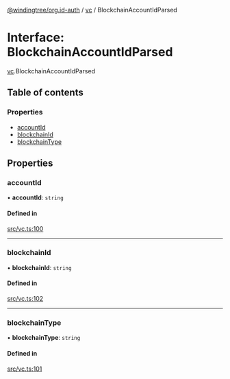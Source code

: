 [@windingtree/org.id-auth](../README.md) / [vc](../modules/vc.md) / BlockchainAccountIdParsed

# Interface: BlockchainAccountIdParsed

[vc](../modules/vc.md).BlockchainAccountIdParsed

## Table of contents

### Properties

- [accountId](vc.blockchainaccountidparsed.md#accountid)
- [blockchainId](vc.blockchainaccountidparsed.md#blockchainid)
- [blockchainType](vc.blockchainaccountidparsed.md#blockchaintype)

## Properties

### accountId

• **accountId**: `string`

#### Defined in

[src/vc.ts:100](https://github.com/windingtree/org.id-sdk/blob/7afe153/packages/auth/src/vc.ts#L100)

___

### blockchainId

• **blockchainId**: `string`

#### Defined in

[src/vc.ts:102](https://github.com/windingtree/org.id-sdk/blob/7afe153/packages/auth/src/vc.ts#L102)

___

### blockchainType

• **blockchainType**: `string`

#### Defined in

[src/vc.ts:101](https://github.com/windingtree/org.id-sdk/blob/7afe153/packages/auth/src/vc.ts#L101)
